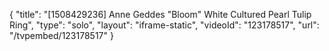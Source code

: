{
    "title": "[1508429236] Anne Geddes \"Bloom\" White Cultured Pearl  Tulip Ring",
    "type": "solo",
    "layout": "iframe-static",
    "videoId": "123178517",
    "url": "\/tvpembed\/123178517"
}